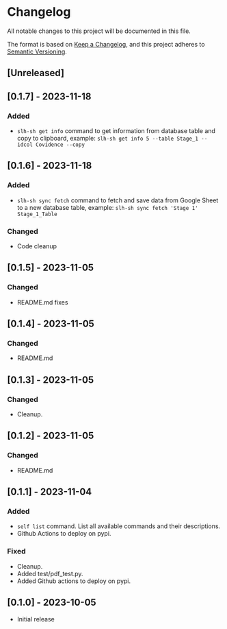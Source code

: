 # Changelog

All notable changes to this project will be documented in this file.

The format is based on [Keep a Changelog](https://keepachangelog.com/en/1.0.0/),
and this project adheres to [Semantic Versioning](https://semver.org/spec/v2.0.0.html).

## [Unreleased]

## [0.1.7] - 2023-11-18

### Added
- `slh-sh get info` command to get information from database table and copy to clipboard, example: `slh-sh get info 5 --table Stage_1 --idcol Covidence --copy`

## [0.1.6] - 2023-11-18

### Added
- `slh-sh sync fetch` command to fetch and save data from Google Sheet to a new database table, example: `slh-sh sync fetch 'Stage 1' Stage_1_Table`

### Changed
- Code cleanup

## [0.1.5] - 2023-11-05

### Changed
- README.md fixes

## [0.1.4] - 2023-11-05

### Changed
- README.md

## [0.1.3] - 2023-11-05

### Changed
- Cleanup.

## [0.1.2]  - 2023-11-05

### Changed
- README.md

## [0.1.1] - 2023-11-04

### Added

- `self list` command. List all available commands and their descriptions.
- Github Actions to deploy on pypi.

### Fixed

- Cleanup.
- Added test/pdf_test.py.
- Added Github actions to deploy on pypi.


## [0.1.0] - 2023-10-05

- Initial release